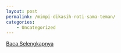 ```yaml
---
layout: post
permalink: /mimpi-dikasih-roti-sama-teman/
categories:
    - Uncategorized
---
```


[Baca Selengkapnya](/01)
